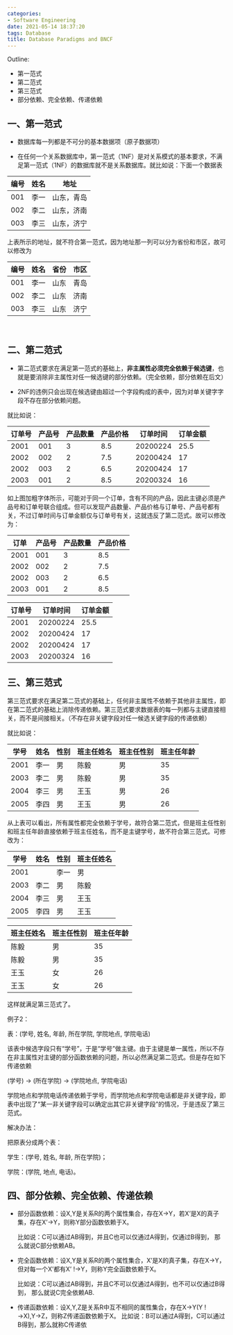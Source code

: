```yaml
---
categories:
- Software Engineering
date: 2021-05-14 18:37:20
tags: Database
title: Database Paradigms and BNCF
---
```


Outline:

* 第一范式
* 第二范式
* 第三范式
* 部分依赖、完全依赖、传递依赖

<!--more-->


## 一、第一范式

* 数据库每一列都是不可分的基本数据项（原子数据项）

* 在任何一个关系数据库中，第一范式（1NF）是对关系模式的基本要求，不满足第一范式（1NF）的数据库就不是关系数据库。就比如说：下面一个数据表

| 编号 | 姓名 | 地址       |
| ---- | ---- | ---------- |
| 001  | 李一 | 山东，青岛 |
| 002  | 李二 | 山东，济南 |
| 003  | 李三 | 山东，济宁 |


上表所示的地址，就不符合第一范式，因为地址那一列可以分为省份和市区，故可以修改为

| 编号 | 姓名 | 省份 | 市区 |
| ---- | ---- | ---- | ---- |
| 001  | 李一 | 山东 | 青岛 |
| 002  | 李二 | 山东 | 济南 |
| 003  | 李三 | 山东 | 济宁 |


​		<!--more-->	

## 二、第二范式
* 第二范式要求在满足第一范式的基础上，**非主属性必须完全依赖于候选键**，也就是要消除非主属性对任一候选键的部分依赖。（完全依赖，部分依赖在后文）

* 2NF的违例只会出现在候选键由超过一个字段构成的表中，因为对单关键字字段不存在部分依赖问题。

就比如说：

| 订单号 | 产品号 | 产品数量 | 产品价格 | 订单时间 | 订单金额 |
| ------ | ------ | -------- | -------- | -------- | -------- |
| 2001   | 001    | 3        | 8.5      | 20200224 | 25.5     |
| 2002   | 002    | 2        | 7.5      | 20200424 | 17       |
| 2002   | 003    | 2        | 6.5      | 20200424 | 17       |
| 2003   | 001    | 2        | 8.5      | 20200324 | 16       |


如上图加粗字体所示，可能对于同一个订单，含有不同的产品，因此主键必须是产品号和订单号联合组成。但可以发现产品数量、产品价格与订单号、产品号都有关，不过订单时间与订单金额仅与订单号有关，这就违反了第二范式。故可以修改为：

|订单		| 产品号	|产品数量	|产品价格|
| ------ | ------ | -------- | -------- |
|2001	|001	|3	|8.5|
|2002	|002	|2	|7.5|
|2002	|003	|2	|6.5|
|2003	|001	|2	|8.5|

|订单号	|订单时间	|订单金额|
| ------ | ------ | -------- |
|2001	|20200224	|25.5|
|2002	|20200424|	17|
|2002	|20200424|	17|
|2003	|20200324|	16|
## 三、第三范式
第三范式要求在满足第二范式的基础上，任何非主属性不依赖于其他非主属性，即在第二范式的基础上消除传递依赖。第三范式要求数据表的每一列都与主键直接相关，而不是间接相关。（不存在非关键字段对任一候选关键字段的传递依赖）

就比如说：

| 学号 | 姓名 | 性别 | 班主任姓名 | 班主任性别 | 班主任年龄 |
| ---- | ---- | ---- | ---------- | ---------- | ---------- |
| 2001 | 李一 | 男   | 陈毅       | 男         | 35         |
| 2003 | 李二 | 男   | 陈毅       | 男         | 35         |
| 2004 | 李三 | 男   | 王玉       | 男         | 26         |
| 2005 | 李四 | 男   | 王玉       | 男         | 26         |


从上表可以看出，所有属性都完全依赖于学号，故符合第二范式，但是班主任性别和班主任年龄直接依赖于班主任姓名，而不是主键学号，故不符合第三范式。可修改为：

|学号	|姓名	|性别	|班主任姓名|
| ---- | ---- | ---- | ---------- |
|2001|	|李一	|男	|陈毅|
|2003	|李二	|男	|陈毅|
|2004	|李三	|男	|王玉|
|2005	|李四	|男	|王玉|

|班主任姓名|	班主任性别|	班主任年龄|
| ---- | ---- | ---- |
|陈毅|	男|	35|
|陈毅	|男	|35|
|王玉|	女|	26|
|王玉	|女	|26|

这样就满足第三范式了。

例子2：

表：(学号, 姓名, 年龄, 所在学院, 学院地点, 学院电话)

该表中候选字段只有“学号”，于是“学号”做主键。由于主键是单一属性，所以不存在非主属性对主键的部分函数依赖的问题，所以必然满足第二范式。但是存在如下传递依赖

(学号) → (所在学院) → (学院地点, 学院电话)

学院地点和学院电话传递依赖于学号，而学院地点和学院电话都是非关键字段，即表中出现了“某一非关键字段可以确定出其它非关键字段”的情况，于是违反了第三范式。

解决办法：

把原表分成两个表：

学生：(学号, 姓名, 年龄, 所在学院)；

学院：(学院, 地点, 电话)。



## 四、部分依赖、完全依赖、传递依赖
* 部分函数依赖：设X,Y是关系R的两个属性集合，存在X→Y，若X’是X的真子集，存在X’→Y，则称Y部分函数依赖于X。

  比如说：C可以通过AB得到，并且C也可以仅通过A得到，仅通过B得到，
  那么就说C部分依赖AB。

* 完全函数依赖：设X,Y是关系R的两个属性集合，X’是X的真子集，存在X→Y，但对每一个X’都有X’ !→Y，则称Y完全函数依赖于X。

  比如说：C可以通过AB得到，并且C不可以仅通过A得到，也不可以仅通过B得到，
  那么就说C完全依赖AB.

* 传递函数依赖：设X,Y,Z是关系R中互不相同的属性集合，存在X→Y(Y !→X),Y→Z，则称Z传递函数依赖于X。
  比如说：B可以通过A得到，C可以通过B得到，那么就称C传递依